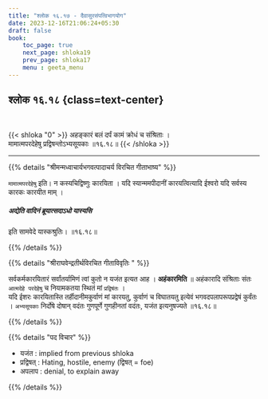 ```yaml
---
title: "श्लोक १६.१७ - दैवासुरसंपत्विभागयोग"
date: 2023-12-16T21:06:24+05:30
draft: false
book:
    toc_page: true
    next_page: shloka19
    prev_page: shloka17
    menu : geeta_menu
---
```



## श्लोक १६.१८ {class=text-center}

<br/>

{{< shloka  "0"  >}}
अहङ्कारं बलं दर्पं कामं क्रोधं च संश्रिताः ।  
मामात्मपरदेहेषु प्रद्विषन्तोऽभ्यसूयकाः ॥१६.१८॥
{{< /shloka >}}

---


{{% details "श्रीमन्मध्वाचार्यभगवत्पादाचर्य विरचित  गीताभाष्य" %}}

`मामात्मपरदेहेषु` इति। न कस्यचिद्विष्णुः कारयिता । 
यदि स्यान्ममपीदानीं कारयत्वित्यादि ईश्वरो यदि सर्वस्य 
कारकः कारयीत माम् । 
##### अद्येति वादिनं ब्रूयात्सदाऽधो यास्यसि 
इति सामवेदे यास्कश्रुतिः। ॥१६.१८॥

{{% /details %}}



{{% details "श्रीराघवेन्द्रतीर्थविरचित गीताविवृतिः " %}}

सर्वकर्मकारयितारं सर्वांतर्यामिणं त्वां कुतो न यजंत इत्यत आह । 
**अहंकारमिति** ॥ अहंकारादि संश्रिताः संतः 
`आत्मदेहे परदेहेषु` च
नियामकतया स्थितं मां `प्रद्विषंतः` ।  
यदि ईशरः कारयितास्ति
तर्हीदानीमकुर्वाणं मां कारयतु, कुर्वाणं च 
विघातयतु इत्येवं भगवदपलापरूपप्रद्वेषं कुर्वंतः । 
`अभ्यसूयकाः` निर्दोषे दोषान्‌ वदंतः गुणपूर्णे 
गुणहीनतां वदंतः, यजंत इत्यनुषज्यते ॥१६.१८॥

{{% /details %}}



{{% details "पद विचार" %}}

- यजंत : implied from previous shloka
- प्रद्विषत् : Hating, hostile, enemy (द्विषत् = foe)
- अपलाप : denial, to explain away

{{% /details %}}
